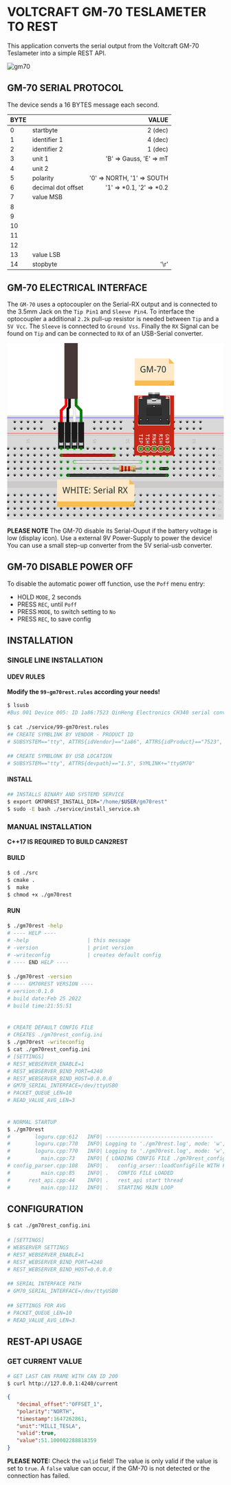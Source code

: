 # VOLTCRAFT GM-70 TESLAMETER TO REST

This application converts the serial output from the Voltcraft GM-70 Teslameter into a simple REST API.


![gm70](./documentation/gm70.png)

## GM-70 SERIAL PROTOCOL

The device sends a 16 BYTES message each second.

| BYTE |                    | VALUE                      |
|------|--------------------|---------------------------:|
| 0    | startbyte          | 2 (dec)                    |
| 1    | identifier 1       | 4 (dec)                    |
| 2    | identifier 2       | 1 (dec)                    |
| 3    | unit 1             | 'B' => Gauss, 'E' => mT    |
| 4    | unit 2             |                            |
| 5    | polarity           | '0' => NORTH, '1' => SOUTH |
| 6    | decimal dot offset | '1' => *0.1, '2' => *0.2   |
| 7    | value MSB          |                            |
| 8    |                    |                            |
| 9    |                    |                            |
| 10   |                    |                            |
| 11   |                    |                            |
| 12   |                    |                            |          
| 13   | value LSB          |                            |
| 14   | stopbyte           |  '\r'                      |     

## GM-70 ELECTRICAL INTERFACE

The `GM-70` uses a optocoupler on the Serial-RX output and is connected to the 3.5mm Jack on the `Tip Pin1` and `Sleeve Pin4`. To interface the optocoupler a additional `2.2k` pull-up resistor is needed between `Tip` and a `5V Vcc`.
The `Sleeve` is connected to `Ground Vss`.
Finally the `RX` Signal can be found on `Tip` and can be connected to `RX` of an USB-Serial converter.

![gm70_connection_cut](./documentation/gm70_connection_cut.png)


**PLEASE NOTE**
The GM-70 disable its Serial-Ouput if the battery voltage is low (display icon). Use a external 9V Power-Supply to power the device!
You can use a small step-up converter from the 5V serial-usb converter.


## GM-70 DISABLE POWER OFF

To disable the automatic power off function, use the `Poff` menu entry:

* HOLD `MODE`, 2 seconds
* PRESS `REC`, until `Poff`
* PRESS `MODE`, to switch setting to `No`
* PRESS `REC`, to save config



## INSTALLATION

### SINGLE LINE INSTALLATION

#### UDEV RULES

**Modify the `99-gm70rest.rules` according your needs!**

```bash
$ lsusb
#Bus 001 Device 005: ID 1a86:7523 QinHeng Electronics CH340 serial converter

$ cat ./service/99-gm70rest.rules
## CREATE SYMBLINK BY VENDOR - PRODUCT ID
# SUBSYSTEM=="tty", ATTRS{idVendor}=="1a86", ATTRS{idProduct}=="7523", SYMLINK+="ttyGM70"

## CREATE SYMBLONK BY USB LOCATION
# SUBSYSTEM=="tty", ATTRS{devpath}=="1.5", SYMLINK+="ttyGM70"
```

#### INSTALL
```bash
## INSTALLS BINARY AND SYSTEMD SERVICE
$ export GM70REST_INSTALL_DIR="/home/$USER/gm70rest"
$ sudo -E bash ./service/install_service.sh 
```

### MANUAL INSTALLATION

**C++17 IS REQUIRED TO BUILD CAN2REST**

#### BUILD
``` bash
$ cd ./src
$ cmake .
$  make
$ chmod +x ./gm70rest
``` 

#### RUN

```bash
$ ./gm70rest -help
# ---- HELP ----
# -help                   | this message
# -version                | print version
# -writeconfig            | creates default config
# ---- END HELP ----

$ ./gm70rest -version
# ---- GM70REST VERSION ----
# version:0.1.0
# build date:Feb 25 2022
# build time:21:55:51


# CREATE DEFAULT CONFIG FILE
# CREATES ./gm70rest_config.ini
$ ./gm70rest -writeconfig
$ cat ./gm70rest_config.ini
# [SETTINGS]
# REST_WEBSERVER_ENABLE=1
# REST_WEBSERVER_BIND_PORT=4240
# REST_WEBSERVER_BIND_HOST=0.0.0.0
# GM70_SERIAL_INTERFACE=/dev/ttyUSB0
# PACKET_QUEUE_LEN=10
# READ_VALUE_AVG_LEN=3


# NORMAL STARTUP
$ ./gm70rest
#        loguru.cpp:612   INFO| -----------------------------------
#        loguru.cpp:770   INFO| Logging to './gm70rest.log', mode: 'w', verbosity: 9
#        loguru.cpp:770   INFO| Logging to './gm70rest.log', mode: 'w', verbosity: -1
#          main.cpp:73    INFO| { LOADING CONFIG FILE ./gm70rest_config.ini
# config_parser.cpp:108   INFO| .   config_arser::loadConfigFile WITH FILE ./gm70rest_config.ini
#          main.cpp:85    INFO| .   CONFIG FILE LOADED
#      rest_api.cpp:44    INFO| .   rest_api start thread
#          main.cpp:112   INFO| .   STARTING MAIN LOOP
```


## CONFIGURATION

```bash
$ cat ./gm70rest_config.ini

# [SETTINGS]
# WEBSERVER SETTINGS
# REST_WEBSERVER_ENABLE=1
# REST_WEBSERVER_BIND_PORT=4240
# REST_WEBSERVER_BIND_HOST=0.0.0.0

## SERIAL INTERFACE PATH
# GM70_SERIAL_INTERFACE=/dev/ttyUSB0

## SETTINGS FOR AVG
# PACKET_QUEUE_LEN=10
# READ_VALUE_AVG_LEN=3

```

## REST-API USAGE


### GET CURRENT VALUE

```bash
# GET LAST CAN FRAME WITH CAN ID 200
$ curl http://127.0.0.1:4240/current
```

```json
{
   "decimal_offset":"OFFSET_1",
   "polarity":"NORTH",
   "timestamp":1647262861,
   "unit":"MILLI_TESLA",
   "valid":true,
   "value":51.100002288818359
}
```

**PLEASE NOTE:**
Check the `valid` field!
The value is only valid if the value is set to `true`.
A `false` value can occur, if the GM-70 is not detected or the connection has failed.
